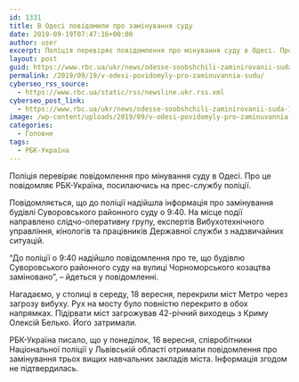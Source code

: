 ```yaml
---
id: 1331
title: В Одесі повідомили про замінування суду
date: 2019-09-19T07:47:16+00:00
author: user
excerpt: Поліція перевіряє повідомлення про мінування суду в Одесі. Про це повідомляє РБК-Україна, посилаючись на прес-службу поліції. Повідомляється, що до поліції надійшла...
layout: post
guid: https://www.rbc.ua/ukr/news/odesse-soobshchili-zaminirovanii-suda-1568879091.html
permalink: /2019/09/19/v-odesi-povidomyly-pro-zaminuvannia-sudu/
cyberseo_rss_source:
  - https://www.rbc.ua/static/rss/newsline.ukr.rss.xml
cyberseo_post_link:
  - https://www.rbc.ua/ukr/news/odesse-soobshchili-zaminirovanii-suda-1568879091.html
image: /wp-content/uploads/2019/09/v-odesi-povidomyly-pro-zaminuvannia-sudu.jpg
categories:
  - Головне
tags:
  - РБК-Україна
---
```

Поліція перевіряє повідомлення про мінування суду в Одесі. Про це повідомляє РБК-Україна, посилаючись на прес-службу поліції.

Повідомляється, що до поліції надійшла інформація про замінування будівлі Суворовського районного суду о 9:40. На місце події направлено слідчо-оперативну групу, експертів Вибухотехнічного управління, кінологів та працівників Державної служби з надзвичайних ситуацій.

&#8220;До поліції о 9:40 надійшло повідомлення про те, що будівлю Суворовського районного суду на вулиці Чорноморського козацтва заміновано&#8221;, &#8211; йдеться у повідомленні.

Нагадаємо, у столиці в середу, 18 вересня, перекрили міст Метро через загрозу вибуху. Рух на мосту було повністю перекрито в обох напрямках. Підірвати міст загрожував 42-річний виходець з Криму Олексій Белько. Його затримали.

РБК-Україна писало, що у понеділок, 16 вересня, співробітники Національної поліції у Львівській області отримали повідомлення про замінування трьох вищих навчальних закладів міста. Інформація згодом не підтвердилась.